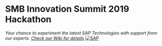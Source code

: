 # SMB Innovation Summit 2019 Hackathon
*Your chance to experiment the latest SAP Technologies with support from our experts. [Check our Wiki for details](https://github.com/B1SA/hackathon/wiki)*
[![SAP](https://i.imgur.com/S8BS6PX.png)](https://github.com/B1SA/hackathon/wiki)

